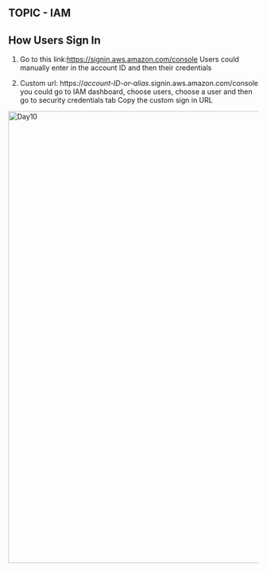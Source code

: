 ## TOPIC - IAM 

## How Users Sign In

1. Go to this link:https://signin.aws.amazon.com/console
    Users could manually enter in the account ID and then their credentials
    
2. Custom url: https://*account-ID-or-alias*.signin.aws.amazon.com/console 
  you could go to IAM dashboard, choose users, choose a user and then go to security credentials tab 
  Copy the custom sign in URL
  <img width="908" alt="Day10" src="https://user-images.githubusercontent.com/44376898/90964177-10a76800-e473-11ea-8929-516b3fbdf25e.png">
